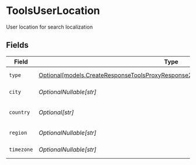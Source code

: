 # ToolsUserLocation

User location for search localization


## Fields

| Field                                                                                                                                                                  | Type                                                                                                                                                                   | Required                                                                                                                                                               | Description                                                                                                                                                            |
| ---------------------------------------------------------------------------------------------------------------------------------------------------------------------- | ---------------------------------------------------------------------------------------------------------------------------------------------------------------------- | ---------------------------------------------------------------------------------------------------------------------------------------------------------------------- | ---------------------------------------------------------------------------------------------------------------------------------------------------------------------- |
| `type`                                                                                                                                                                 | [Optional[models.CreateResponseToolsProxyResponse200ApplicationJSONResponseBodyType]](../models/createresponsetoolsproxyresponse200applicationjsonresponsebodytype.md) | :heavy_minus_sign:                                                                                                                                                     | The type of location                                                                                                                                                   |
| `city`                                                                                                                                                                 | *OptionalNullable[str]*                                                                                                                                                | :heavy_minus_sign:                                                                                                                                                     | The city name                                                                                                                                                          |
| `country`                                                                                                                                                              | *Optional[str]*                                                                                                                                                        | :heavy_minus_sign:                                                                                                                                                     | The country code                                                                                                                                                       |
| `region`                                                                                                                                                               | *OptionalNullable[str]*                                                                                                                                                | :heavy_minus_sign:                                                                                                                                                     | The region/state                                                                                                                                                       |
| `timezone`                                                                                                                                                             | *OptionalNullable[str]*                                                                                                                                                | :heavy_minus_sign:                                                                                                                                                     | The timezone                                                                                                                                                           |